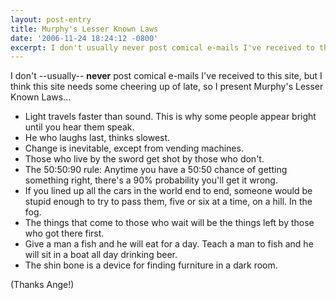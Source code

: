 ```yaml
---
layout: post-entry
title: Murphy's Lesser Known Laws
date: '2006-11-24 18:24:12 -0800'
excerpt: I don't usually never post comical e-mails I've received to this site, but I need something to cheering me up.
---
```

I don't --usually-- __never__ post comical e-mails I've received to this site, but I think this site needs some cheering up of late, so I present Murphy's Lesser Known Laws...

* Light travels faster than sound. This is why some people appear bright until you hear them speak.
* He who laughs last, thinks slowest.
* Change is inevitable, except from vending machines.
* Those who live by the sword get shot by those who don't.
* The 50:50:90 rule: Anytime you have a 50:50 chance of getting something right, there's a 90% probability you'll get it wrong.
* If you lined up all the cars in the world end to end, someone would be stupid enough to try to pass them, five or six at a time, on a hill. In the fog.
* The things that come to those who wait will be the things left by those who got there first.
* Give a man a fish and he will eat for a day. Teach a man to fish and he will sit in a boat all day drinking beer.
* The shin bone is a device for finding furniture in a dark room.

(Thanks Ange!)